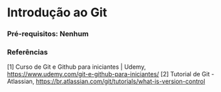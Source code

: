 # Introdução ao Git

### Pré-requisitos: Nenhum

### Referências 

[1] Curso de Git e Github para iniciantes | Udemy, https://www.udemy.com/git-e-github-para-iniciantes/ 
[2] Tutorial de Git - Atlassian,  https://br.atlassian.com/git/tutorials/what-is-version-control
